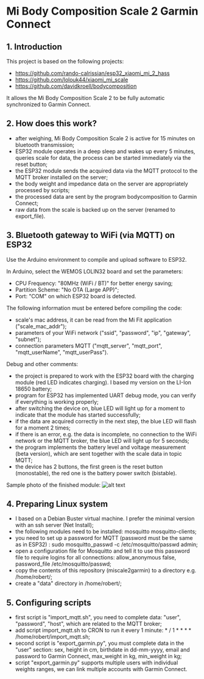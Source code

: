 # Mi Body Composition Scale 2 Garmin Connect

## 1. Introduction
This project is based on the following projects:
- https://github.com/rando-calrissian/esp32_xiaomi_mi_2_hass
- https://github.com/lolouk44/xiaomi_mi_scale
- https://github.com/davidkroell/bodycomposition

It allows the Mi Body Composition Scale 2 to be fully automatic synchronized to Garmin Connect.

## 2. How does this work?
 - after weighing, Mi Body Composition Scale 2 is active for 15 minutes on bluetooth transmission;
 - ESP32 module operates in a deep sleep and wakes up every 5 minutes, queries scale for data, the process can be started immediately via the reset button;
 - the ESP32 module sends the acquired data via the MQTT protocol to the MQTT broker installed on the server;
 - the body weight and impedance data on the server are appropriately processed by scripts;
 - the processed data are sent by the program bodycomposition to Garmin Connect;
 - raw data from the scale is backed up on the server (renamed to export_file).
 
## 3. Bluetooth gateway to WiFi (via MQTT) on ESP32
Use the Arduino environment to compile and upload software to ESP32.

In Arduino, select the WEMOS LOLIN32 board and set the parameters:
- CPU Frequency: "80MHz (WiFi / BT)" for better energy saving;
- Partition Scheme: "No OTA (Large APP)";
- Port: "COM" on which ESP32 board is detected.

The following information must be entered before compiling the code:
- scale's mac address, it can be read from the Mi Fit application ("scale_mac_addr");
- parameters of your WiFi network ("ssid", "password", "ip", "gateway", "subnet");
- connection parameters MQTT ("mqtt_server", "mqtt_port", "mqtt_userName", "mqtt_userPass").

Debug and other comments:
- the project is prepared to work with the ESP32 board with the charging module (red LED indicates charging). I based my version on the LI-Ion 18650 battery;
- program for ESP32 has implemented UART debug mode, you can verify if everything is working properly;
- after switching the device on, blue LED will light up for a moment to indicate that the module has started successfully;
- if the data are acquired correctly in the next step, the blue LED will flash for a moment 2 times;
- if there is an error, e.g. the data is incomplete, no connection to the WiFi network or the MQTT broker, the blue LED will light up for 5 seconds;
- the program implements the battery level and voltage measurement (beta version), which are sent together with the scale data in topic MQTT;
- the device has 2 buttons, the first green is the reset button (monostable), the red one is the battery power switch (bistable).

Sample photo of the finished module:
![alt text](http://icebox.pl/garmin/esp32.jpg)

## 4. Preparing Linux system
- I based on a Debian Buster virtual machine. I prefer the minimal version with an ssh server (Net Install);
- the following modules need to be installed: mosquitto mosquitto-clients;
- you need to set up a password for MQTT (password must be the same as in ESP32) : sudo mosquitto_passwd -c /etc/mosquitto/passwd admin;
- open a configuration file for Mosquitto and tell it to use this password file to require logins for all connections: allow_anonymous false,
password_file /etc/mosquitto/passwd;
- copy the contents of this repository (miscale2garmin) to a directory e.g. /home/robert/;
- create a "data" directory in /home/robert/;

## 5. Configuring scripts
- first script is "import_mqtt.sh", you need to complete data: "user", "password", "host", which are related to the MQTT broker;
- add script import_mqtt.sh to CRON to run it every 1 minute: * / 1 * * * * /home/robert/import_mqtt.sh;
- second script is "export_garmin.py", you must complete data in the "user" section: sex, height in cm, birthdate in dd-mm-yyyy, email and password to Garmin Connect, max_weight in kg, min_weight in kg;
- script "export_garmin.py" supports multiple users with individual weights ranges, we can link multiple accounts with Garmin Connect.
